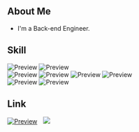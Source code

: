 ## About Me
- I'm a Back-end Engineer. 

## Skill
![Preview](https://img.shields.io/badge/-Java-orange)
![Preview](https://img.shields.io/badge/-Oracle-red)  
![Preview](https://img.shields.io/badge/-HTML-lightgreen)
![Preview](https://img.shields.io/badge/-CSS-green)
![Preview](https://img.shields.io/badge/-JavaScript-skyblue)
![Preview](https://img.shields.io/badge/-JQuery-blue)  
![Preview](https://img.shields.io/badge/-MyBatis-yellow)
![Preview](https://img.shields.io/badge/-Spring-brightgreen)

## Link
[![Preview](https://img.shields.io/badge/Blog-Tistory-orange)](http://minminc.tistory.com/)
<a href="mailto:quf8093@gmail.com">
 <img src="https://img.shields.io/badge/Mail-Gmail-d14836?link=mailto:inawest00@gmail.com"
  style="height : auto; margin-left : 10px; margin-right : 10px;"/>
</a>
